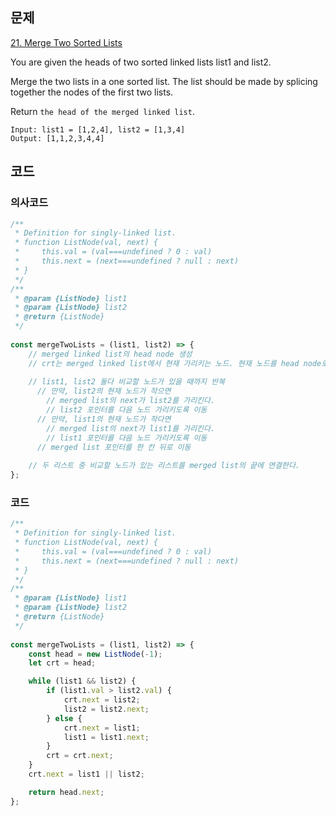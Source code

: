 ## 문제
[21. Merge Two Sorted Lists](https://leetcode.com/problems/merge-two-sorted-lists/description/)

You are given the heads of two sorted linked lists list1 and list2.

Merge the two lists in a one sorted list. The list should be made by splicing together the nodes of the first two lists.

Return ```the head of the merged linked list```.

```
Input: list1 = [1,2,4], list2 = [1,3,4]
Output: [1,1,2,3,4,4]
```

## 코드
### 의사코드
```js
/**
 * Definition for singly-linked list.
 * function ListNode(val, next) {
 *     this.val = (val===undefined ? 0 : val)
 *     this.next = (next===undefined ? null : next)
 * }
 */
/**
 * @param {ListNode} list1
 * @param {ListNode} list2
 * @return {ListNode}
 */
 
const mergeTwoLists = (list1, list2) => {
    // merged linked list의 head node 생성
    // crt는 merged linked list에서 현재 가리키는 노드. 현재 노드를 head node로 초기화한다. 
    
    // list1, list2 둘다 비교할 노드가 있을 때까지 반복
      // 만약, list2의 현재 노드가 작으면
        // merged list의 next가 list2를 가리킨다.
        // list2 포인터를 다음 노드 가리키도록 이동
      // 만약, list1의 현재 노드가 작다면
        // merged list의 next가 list1를 가리킨다.
        // list1 포인터를 다음 노드 가리키도록 이동
      // merged list 포인터를 한 칸 뒤로 이동
    
    // 두 리스트 중 비교할 노드가 있는 리스트를 merged list의 끝에 연결한다.
};
```

### 코드
```js
/**
 * Definition for singly-linked list.
 * function ListNode(val, next) {
 *     this.val = (val===undefined ? 0 : val)
 *     this.next = (next===undefined ? null : next)
 * }
 */
/**
 * @param {ListNode} list1
 * @param {ListNode} list2
 * @return {ListNode}
 */
 
const mergeTwoLists = (list1, list2) => {
    const head = new ListNode(-1);
    let crt = head;

    while (list1 && list2) {
        if (list1.val > list2.val) {
            crt.next = list2;
            list2 = list2.next;
        } else {
            crt.next = list1;
            list1 = list1.next;
        }
        crt = crt.next;
    }
    crt.next = list1 || list2;

    return head.next;
};
```
